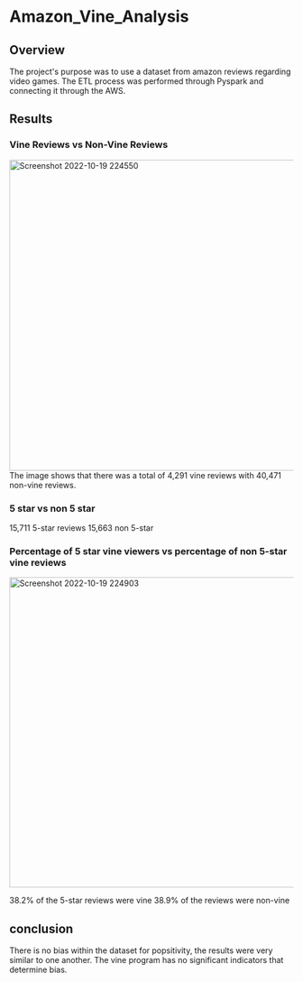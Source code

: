 # Amazon_Vine_Analysis
## Overview
The project's purpose was to use a dataset from amazon reviews regarding video games. The ETL process was performed through Pyspark and connecting it through the AWS. 
## Results
### Vine Reviews vs Non-Vine Reviews

<img width="551" alt="Screenshot 2022-10-19 224550" src="https://user-images.githubusercontent.com/108282027/196851605-fa07fcd3-89ea-4e27-85ae-0ccc16c6ec5d.png">
The image shows that there was a total of 4,291 vine reviews with 40,471 non-vine reviews.

### 5 star vs non 5 star
15,711 5-star reviews
15,663 non 5-star

### Percentage of 5 star vine viewers vs percentage of non 5-star vine reviews

<img width="550" alt="Screenshot 2022-10-19 224903" src="https://user-images.githubusercontent.com/108282027/196852018-2ab9a733-e325-4d83-9d32-bf4b6753b2e1.png">

38.2% of the 5-star reviews were vine
38.9% of the reviews were non-vine

## conclusion
There is no bias within the dataset for popsitivity, the results were very similar to one another. The vine program has no significant indicators that determine bias. 
